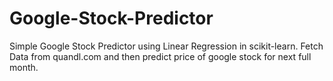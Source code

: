 # Google-Stock-Predictor
Simple Google Stock Predictor using Linear Regression in scikit-learn.
Fetch Data from quandl.com and then predict price of google stock for next full month.
